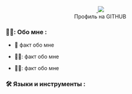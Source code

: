 <div id="badges" align ="center">
  <a href= "https://t.me/Vladislav20006">
    <img src + "https://detskiy-doctor.ru/wp-content/uploads/2023/05/52f64b4f80b236249b40048a9b63d27d.png">
  </a>
  
<a href= "https://mail.google.com/mail/u/1/#inbox/FMfcgzQXJkdVVmPkJMNZgXdnSlHjRTMM">
  <img src = "https://blogger.googleusercontent.com/img/a/AVvXsEitVHZJnX08aCeWZpHSFEiAQB2l6QmlrFV3fgPalIHFpKXB25hHxIrI-srzdvtpOWvVs2KrA0zD14gnAis71Qj4Hct2-aokeVUQCofRVa3CbQdNcDNkV8mJRy_-Ubi4ZkAc-HTqlCGNDIy8IbwQDeeRn9oKFvtzymQf1CTDXm4_TZnfSc6gm569DSij">
</a>
</div>

<div id="vievprof" align="center>
  <img src="https://komarev.com/ghpvc/?username=Vladislav166&style=flat-square&color=blue" alt=""/>
</div>

<div id="heythere" align="center"
<h1> Профиль на GITHUB </h1>
</div>

### 👨‍💻: Обо мне :

- :brain: факт обо мне

- 👨‍✈️: факт обо мне

- 🚴‍♀️: факт обо мне

### :hammer_and_wrench: Языки и инструменты :
